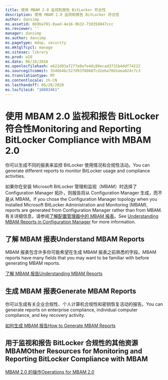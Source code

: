 ```yaml
---
title: 使用 MBAM 2.0 监视和报告 BitLocker 符合性
description: 使用 MBAM 2.0 监视和报告 BitLocker 符合性
author: dansimp
ms.assetid: 0b9ba701-0aad-4e16-9b32-73d358047ccc
ms.reviewer: ''
manager: dansimp
ms.author: dansimp
ms.pagetype: mdop, security
ms.mktglfcycl: manage
ms.sitesec: library
ms.prod: w10
ms.date: 06/16/2016
ms.openlocfilehash: e622d93af277e0efe4dc88ecad3731b4ddf74222
ms.sourcegitcommit: 354664bc527d93f80687cd2eba70d1eea024c7c3
ms.translationtype: MT
ms.contentlocale: zh-CN
ms.lasthandoff: 06/26/2020
ms.locfileid: "10803461"
---
```

# <span data-ttu-id="5ca31-103">使用 MBAM 2.0 监视和报告 BitLocker 符合性</span><span class="sxs-lookup"><span data-stu-id="5ca31-103">Monitoring and Reporting BitLocker Compliance with MBAM 2.0</span></span>


<span data-ttu-id="5ca31-104">你可以生成不同的报表来监控 BitLocker 使用情况和合规性活动。</span><span class="sxs-lookup"><span data-stu-id="5ca31-104">You can generate different reports to monitor BitLocker usage and compliance activities.</span></span>

<span data-ttu-id="5ca31-105">如果你在安装 Microsoft BitLocker 管理和监视（MBAM）时选择了 Configuration Manager 拓扑，则报告将从 Configuration Manager 生成，而不是从 MBAM。</span><span class="sxs-lookup"><span data-stu-id="5ca31-105">If you chose the Configuration Manager topology when you installed Microsoft BitLocker Administration and Monitoring (MBAM), reports are generated from Configuration Manager rather than from MBAM.</span></span> <span data-ttu-id="5ca31-106">有关详细信息，请参阅[了解配置管理器中的 MBAM 报表](understanding-mbam-reports-in-configuration-manager.md)。</span><span class="sxs-lookup"><span data-stu-id="5ca31-106">See [Understanding MBAM Reports in Configuration Manager](understanding-mbam-reports-in-configuration-manager.md) for more information.</span></span>

## <span data-ttu-id="5ca31-107">了解 MBAM 报表</span><span class="sxs-lookup"><span data-stu-id="5ca31-107">Understand MBAM Reports</span></span>


<span data-ttu-id="5ca31-108">MBAM 报表包含许多你可能希望在生成 MBAM 报表之前熟悉的字段。</span><span class="sxs-lookup"><span data-stu-id="5ca31-108">MBAM reports have many fields that you may want to be familiar with before generating MBAM reports.</span></span>

[<span data-ttu-id="5ca31-109">了解 MBAM 报告</span><span class="sxs-lookup"><span data-stu-id="5ca31-109">Understanding MBAM Reports</span></span>](understanding-mbam-reports-mbam-2.md)

## <span data-ttu-id="5ca31-110">生成 MBAM 报表</span><span class="sxs-lookup"><span data-stu-id="5ca31-110">Generate MBAM Reports</span></span>


<span data-ttu-id="5ca31-111">你可以生成有关企业合规性、个人计算机合规性和密钥恢复活动的报告。</span><span class="sxs-lookup"><span data-stu-id="5ca31-111">You can generate reports on enterprise compliance, individual computer compliance, and key recovery activity.</span></span>

[<span data-ttu-id="5ca31-112">如何生成 MBAM 报告</span><span class="sxs-lookup"><span data-stu-id="5ca31-112">How to Generate MBAM Reports</span></span>](how-to-generate-mbam-reports-mbam-2.md)

## <span data-ttu-id="5ca31-113">用于监视和报告 BitLocker 合规性的其他资源 MBAM</span><span class="sxs-lookup"><span data-stu-id="5ca31-113">Other Resources for Monitoring and Reporting BitLocker Compliance with MBAM</span></span>


[<span data-ttu-id="5ca31-114">MBAM 2.0 的操作</span><span class="sxs-lookup"><span data-stu-id="5ca31-114">Operations for MBAM 2.0</span></span>](operations-for-mbam-20-mbam-2.md)

 

 





